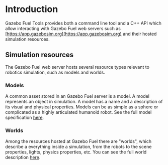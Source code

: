 # Introduction

Gazebo Fuel Tools provides both a command line tool and a C++ API which allow
interacting with Gazebo Fuel web servers such as
[https://app.gazebosim.org](https://app.gazebosim.org) and their hosted
simulation resources.

## Simulation resources

The Gazebo Fuel web server hosts several resource types relevant to robotics
simulation, such as models and worlds.

### Models

A common asset stored in an Gazebo Fuel server is a model. A model represents
an object in simulation. A model has a name and a description of its visual and
physical properties. Models can be as simple as a sphere or complicated as a
highly articulated humanoid robot. See the full model specification
[here](http://sdformat.org/spec?ver=1.6&elem=model).

### Worlds

Among the resources hosted at Gazebo Fuel there are "worlds", which describe a
everything inside a simulation, from the robots to the scene properties, lights,
physics properties, etc. You can see the full world description
<a href="http://sdformat.org/spec?elem=world">here</a>.

